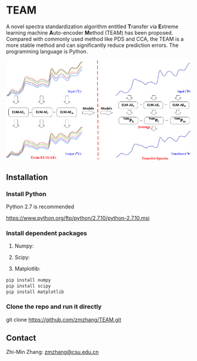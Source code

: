 # TEAM
A novel spectra standardization algorithm entitled **T**ransfer via **E**xtreme learning machine **A**uto-encoder **M**ethod (TEAM) has been proposed. Compared with commonly used method like PDS and CCA, the TEAM is a more stable method and can significantly reduce prediction errors.
The programming language is Python.

![System diagram of TEAM](/diagram.png)


## Installation

### Install Python
Python 2.7 is recommended

https://www.python.org/ftp/python/2.7.10/python-2.7.10.msi

### Install dependent packages
1. Numpy:
2. Scipy:      
    
3. Matplotlib: 
    

```shell
pip install numpy
pip install scipy
pip install matplotlib
```

### Clone the repo and run it directly

git clone https://github.com/zmzhang/TEAM.git

## Contact
Zhi-Min Zhang: zmzhang@csu.edu.cn



